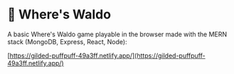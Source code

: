 # 🔎 Where's Waldo 
A basic Where's Waldo game playable in the browser made with the MERN stack (MongoDB, Express, React, Node):  

[https://gilded-puffpuff-49a3ff.netlify.app/](https://gilded-puffpuff-49a3ff.netlify.app/)



